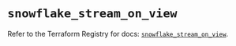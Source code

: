 # `snowflake_stream_on_view`

Refer to the Terraform Registry for docs: [`snowflake_stream_on_view`](https://registry.terraform.io/providers/snowflake-labs/snowflake/0.100.0/docs/resources/stream_on_view).
